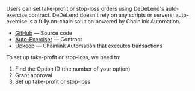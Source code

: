 Users can set take-profit or stop-loss orders using DeDeLend's auto-exercise contract. DeDeLend doesn't rely on any scripts or servers; auto-exercise is a fully on-chain solution powered by Chainlink Automation.

- [GitHub](https://github.com/DeDeLend/auto-exercise) — Source code
- [Auto-Exerciser](https://arbiscan.io/address/0x83ca705E8eEE363b16935D5FCbC3514530d41C74#code) — Contract
- [Upkeep](https://automation.chain.link/arbitrum/105459079710918252270963479132636945083939458524885912784487020071204995125403) — Chainlink Automation that executes transactions

To set up take-profit or stop-loss, we need to:

1. Find the Option ID (the number of your option)
2. Grant approval
3. Set up take-profit or stop-loss.